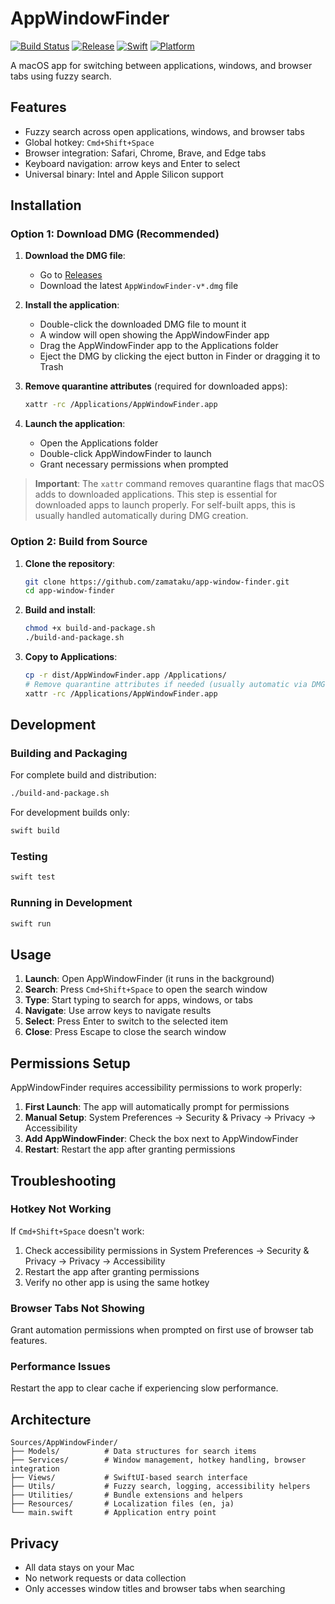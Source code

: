 # AppWindowFinder

[![Build Status](https://github.com/zamataku/app-window-finder/actions/workflows/ci.yml/badge.svg)](https://github.com/zamataku/app-window-finder/actions/workflows/ci.yml)
[![Release](https://github.com/zamataku/app-window-finder/actions/workflows/release-production.yml/badge.svg)](https://github.com/zamataku/app-window-finder/actions/workflows/release-production.yml)
[![Swift](https://img.shields.io/badge/Swift-6.1-orange.svg)](https://swift.org)
[![Platform](https://img.shields.io/badge/Platform-macOS%2013.0+-blue.svg)](https://www.apple.com/macos/)

A macOS app for switching between applications, windows, and browser tabs using fuzzy search.

## Features

- Fuzzy search across open applications, windows, and browser tabs
- Global hotkey: `Cmd+Shift+Space`
- Browser integration: Safari, Chrome, Brave, and Edge tabs
- Keyboard navigation: arrow keys and Enter to select
- Universal binary: Intel and Apple Silicon support

## Installation

### Option 1: Download DMG (Recommended)

1. **Download the DMG file**:
   - Go to [Releases](https://github.com/zamataku/app-window-finder/releases)
   - Download the latest `AppWindowFinder-v*.dmg` file

2. **Install the application**:
   - Double-click the downloaded DMG file to mount it
   - A window will open showing the AppWindowFinder app
   - Drag the AppWindowFinder app to the Applications folder
   - Eject the DMG by clicking the eject button in Finder or dragging it to Trash

3. **Remove quarantine attributes** (required for downloaded apps):
   ```bash
   xattr -rc /Applications/AppWindowFinder.app
   ```

4. **Launch the application**:
   - Open the Applications folder
   - Double-click AppWindowFinder to launch
   - Grant necessary permissions when prompted

> **Important**: The `xattr` command removes quarantine flags that macOS adds to downloaded applications. This step is essential for downloaded apps to launch properly. For self-built apps, this is usually handled automatically during DMG creation.

### Option 2: Build from Source

1. **Clone the repository**:
   ```bash
   git clone https://github.com/zamataku/app-window-finder.git
   cd app-window-finder
   ```

2. **Build and install**:
   ```bash
   chmod +x build-and-package.sh
   ./build-and-package.sh
   ```

3. **Copy to Applications**:
   ```bash
   cp -r dist/AppWindowFinder.app /Applications/
   # Remove quarantine attributes if needed (usually automatic via DMG)
   xattr -rc /Applications/AppWindowFinder.app
   ```

## Development

### Building and Packaging

For complete build and distribution:
```bash
./build-and-package.sh
```

For development builds only:
```bash
swift build
```

### Testing

```bash
swift test
```

### Running in Development

```bash
swift run
```

## Usage

1. **Launch**: Open AppWindowFinder (it runs in the background)
2. **Search**: Press `Cmd+Shift+Space` to open the search window
3. **Type**: Start typing to search for apps, windows, or tabs
4. **Navigate**: Use arrow keys to navigate results
5. **Select**: Press Enter to switch to the selected item
6. **Close**: Press Escape to close the search window

## Permissions Setup

AppWindowFinder requires accessibility permissions to work properly:

1. **First Launch**: The app will automatically prompt for permissions
2. **Manual Setup**: System Preferences → Security & Privacy → Privacy → Accessibility
3. **Add AppWindowFinder**: Check the box next to AppWindowFinder
4. **Restart**: Restart the app after granting permissions


## Troubleshooting

### Hotkey Not Working

If `Cmd+Shift+Space` doesn't work:

1. Check accessibility permissions in System Preferences → Security & Privacy → Privacy → Accessibility
2. Restart the app after granting permissions  
3. Verify no other app is using the same hotkey

### Browser Tabs Not Showing

Grant automation permissions when prompted on first use of browser tab features.

### Performance Issues

Restart the app to clear cache if experiencing slow performance.


## Architecture

```
Sources/AppWindowFinder/
├── Models/          # Data structures for search items
├── Services/        # Window management, hotkey handling, browser integration
├── Views/           # SwiftUI-based search interface
├── Utils/           # Fuzzy search, logging, accessibility helpers
├── Utilities/       # Bundle extensions and helpers
├── Resources/       # Localization files (en, ja)
└── main.swift       # Application entry point
```

## Privacy

- All data stays on your Mac
- No network requests or data collection
- Only accesses window titles and browser tabs when searching
